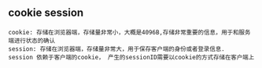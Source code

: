 
## cookie session

```
cookie: 存储在浏览器端，存储量非常小，大概是4096B,存储非常重要的信息，用于和服务端进行状态的确认
session: 存储在浏览器端，存储量非常大，用于保存客户端的身份或者登录信息.
session 依赖于客户端的cookie， 产生的sessionID需要以cookie的方式存储在客户端上
```
